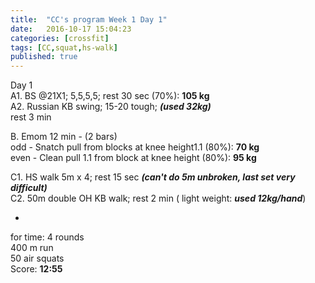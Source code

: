 ```yaml
---
title:  "CC's program Week 1 Day 1"
date:   2016-10-17 15:04:23
categories: [crossfit]
tags: [CC,squat,hs-walk]
published: true
---
```

Day 1  
A1. BS @21X1; 5,5,5,5; rest 30 sec (70%): **105 kg**  
A2. Russian KB swing; 15-20 tough; _**(used 32kg)**_  
rest 3 min

B. Emom 12 min - (2 bars)  
odd - Snatch pull from blocks at knee height1.1 (80%): **70 kg**  
even - Clean pull 1.1 from block at knee height (80%): **95 kg**  

C1. HS walk 5m x 4; rest 15 sec _**(can't do 5m unbroken, last set very difficult)**_  
C2. 50m double OH KB walk; rest 2 min ( light weight: _**used 12kg/hand**_)  

+

for time:
4 rounds  
400 m run  
50 air squats  
Score: **12:55**